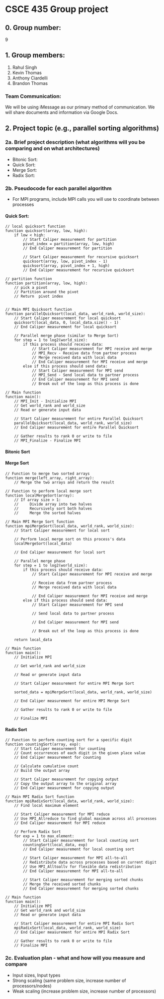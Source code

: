 # CSCE 435 Group project

## 0. Group number: 
9
## 1. Group members:
1. Rahul Singh
2. Kevin Thomas
3. Anthony Ciardelli
4. Brandon Thomas
### Team Communication:
We will be using iMessage as our primary method of communication. We will share documents and information via Google Docs.

## 2. Project topic (e.g., parallel sorting algorithms)

### 2a. Brief project description (what algorithms will you be comparing and on what architectures)

- Bitonic Sort:
- Quick Sort:
- Merge Sort:
- Radix Sort:

### 2b. Pseudocode for each parallel algorithm
- For MPI programs, include MPI calls you will use to coordinate between processes

#### Quick Sort:
```
// local quicksort function
function quicksort(array, low, high):
    if low < high:
        // Start Caliper measurement for partition
        pivot_index = partition(array, low, high)
        // End Caliper measurement for partition

        // Start Caliper measurement for recursive quicksort
        quicksort(array, low, pivot_index - 1)
        quicksort(array, pivot_index + 1, high)
        // End Caliper measurement for recursive quicksort
        
// partition function
function partition(array, low, high):
    // pick a pivot
    // Partition around the pivot
    // Return  pivot index


// Main MPI Quicksort function
function parallelQuicksort(local_data, world_rank, world_size):
    // Start Caliper measurement for local quicksort
    quicksort(local_data, 0, local_data.size() - 1)
    // End Caliper measurement for local quicksort

    // Parallel merge phase (similar to Merge Sort)
    for step = 1 to log2(world_size):
        if this process should receive data:
            // Start Caliper measurement for MPI receive and merge
            // MPI_Recv - Receive data from partner process
            // Merge received data with local data
            // End Caliper measurement for MPI receive and merge
        else if this process should send data:
            // Start Caliper measurement for MPI send
            // MPI_Send - Send local data to partner process
            // End Caliper measurement for MPI send
            // Break out of the loop as this process is done

// Main function
function main():
    // MPI_Init - Initialize MPI
    // Get world_rank and world_size
    // Read or generate input data
    
    // Start Caliper measurement for entire Parallel Quicksort
    parallelQuicksort(local_data, world_rank, world_size)
    // End Caliper measurement for entire Parallel Quicksort
    
    // Gather results to rank 0 or write to file
    // MPI_Finalize - Finalize MPI
```

#### Bitonic Sort




#### Merge Sort
```
// Function to merge two sorted arrays
function merge(left_array, right_array):
    // Merge the two arrays and return the result

// Function to perform local merge sort
function localMergeSort(array):
    // If array size > 1:
    //     Divide array into two halves
    //     Recursively sort both halves
    //     Merge the sorted halves

// Main MPI Merge Sort function
function mpiMergeSort(local_data, world_rank, world_size):
    // Start Caliper measurement for local sort
    
    // Perform local merge sort on this process's data
    localMergeSort(local_data)
    
    // End Caliper measurement for local sort

    // Parallel merge phase
    for step = 1 to log2(world_size):
        if this process should receive data:
            // Start Caliper measurement for MPI receive and merge
            
            // Receive data from partner process
            // Merge received data with local data
            
            // End Caliper measurement for MPI receive and merge
        else if this process should send data:
            // Start Caliper measurement for MPI send
            
            // Send local data to partner process
            
            // End Caliper measurement for MPI send
            
            // Break out of the loop as this process is done

    return local_data

// Main function
function main():
    // Initialize MPI
    
    // Get world_rank and world_size
    
    // Read or generate input data
    
    // Start Caliper measurement for entire MPI Merge Sort
    
    sorted_data = mpiMergeSort(local_data, world_rank, world_size)
    
    // End Caliper measurement for entire MPI Merge Sort
    
    // Gather results to rank 0 or write to file
    
    // Finalize MPI
```



#### Radix Sort
```
// Function to perform counting sort for a specific digit
function countingSort(array, exp):
    // Start Caliper measurement for counting
    // Count occurrences of each digit in the given place value
    // End Caliper measurement for counting

    // Calculate cumulative count
    // Build the output array
    
    // Start Caliper measurement for copying output
    // Copy the output array to the original array
    // End Caliper measurement for copying output

// Main MPI Radix Sort function
function mpiRadixSort(local_data, world_rank, world_size):
    // Find local maximum element
    
    // Start Caliper measurement for MPI reduce
    // Use MPI_Allreduce to find global maximum across all processes
    // End Caliper measurement for MPI reduce

    // Perform Radix Sort
    for exp = 1 to max_element:
        // Start Caliper measurement for local counting sort
        countingSort(local_data, exp)
        // End Caliper measurement for local counting sort

        // Start Caliper measurement for MPI all-to-all
        // Redistribute data across processes based on current digit
        // Use MPI_Alltoallv for flexible data redistribution
        // End Caliper measurement for MPI all-to-all

        // Start Caliper measurement for merging sorted chunks
        // Merge the received sorted chunks
        // End Caliper measurement for merging sorted chunks

// Main function
function main():
    // Initialize MPI
    // Get world_rank and world_size
    // Read or generate input data
    
    // Start Caliper measurement for entire MPI Radix Sort
    mpiRadixSort(local_data, world_rank, world_size)
    // End Caliper measurement for entire MPI Radix Sort
    
    // Gather results to rank 0 or write to file
    // Finalize MPI
```
### 2c. Evaluation plan - what and how will you measure and compare
- Input sizes, Input types
- Strong scaling (same problem size, increase number of processors/nodes)
- Weak scaling (increase problem size, increase number of processors)

